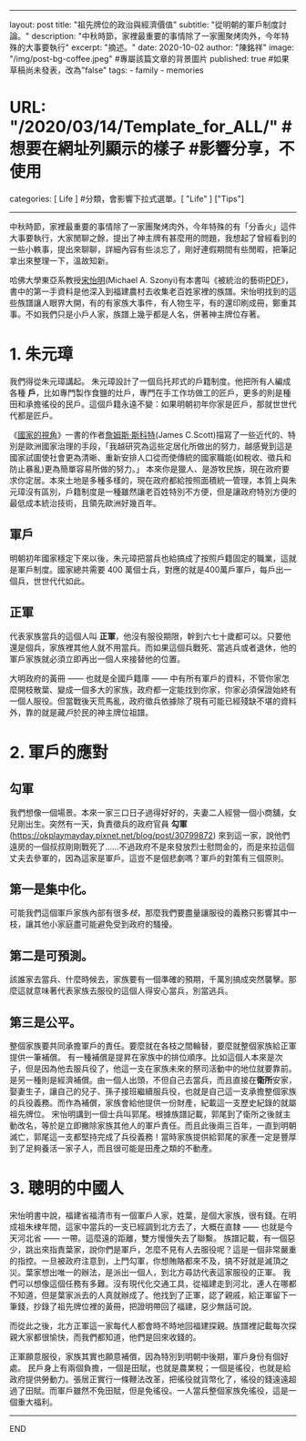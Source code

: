 ---
layout:     post
title:       "祖先牌位的政治與經濟價值" 
subtitle:    "從明朝的軍戶制度討論。"
description: "中秋時節，家裡最重要的事情除了一家團聚烤肉外，今年特殊的大事要執行"
excerpt: "摘述。"
date: 2020-10-02
author:      "陳銘祥"
image: "/img/post-bg-coffee.jpeg" #專屬該篇文章的背景圖片
published: true #如果草稿尚未發表，改為"false"
tags:
    - family
    - memories
# URL: "/2020/03/14/Template_for_ALL/" #想要在網址列顯示的樣子 #影響分享，不使用
categories:  [ Life ] #分類，會影響下拉式選單。[ "Life" ] ["Tips"]


------
中秋時節，家裡最重要的事情除了一家團聚烤肉外，今年特殊的有「分香火」這件大事要執行，大家閒聊之餘，提出了神主牌有甚麼用的問題，我想起了曾經看到的一些小軼事，提出來聊聊，詳細內容有些淡忘了，剛好連假期間有些閒暇，把筆記拿出來整理一下，溫故知新。

哈佛大學東亞系教授[宋怡明](http://mingching.sinica.edu.tw/Academic_Detail/567)(Michael A. Szonyi)有本書叫《被統治的藝術[PDF](https://crlhd.xmu.edu.cn/_upload/article/files/81/cc/2c8f28604e3b893b20e1ab65259c/e66fa73d-4399-4d05-8b29-4accb274cc51.pdf)》，書中的第一手資料是他深入到福建農村去收集老百姓家裡的族譜。宋怡明找到的這些族譜讓人眼界大開，有的有家族大事件，有人物生平，有的還印刷成冊，鄭重其事。不如我們只是小戶人家，族譜上幾乎都是人名，併著神主牌位存著。


# 1. 朱元璋

我們得從朱元璋講起。
朱元璋設計了一個烏托邦式的戶籍制度。他把所有人編成各種 **戶**，比如專門製作食鹽的灶戶，專門在手工作坊做工的匠戶，更多的則是種田和承擔徭役的民戶。這個戶籍永遠不變：如果明朝初年你家是匠戶，那就世世代代都是匠戶。

《[國家的視角](https://www.books.com.tw/products/CN10050019)》一書的作者[詹姆斯·斯科特](https://en.wikipedia.org/wiki/James_C._Scott)(James C.Scott)描寫了一些近代的、特別是歐洲國家治理的手段，「我越研究為這些定居化所做出的努力，越感覺到這是國家試圖使社會更為清晰、重新安排人口從而使傳統的國家職能(如稅收、徵兵和防止暴亂)更為簡單容易所做的努力。」 本來你是獵人、是游牧民族，現在政府要求你定居。本來土地是多種多樣的，現在政府都給按照面積統一管理，本質上與朱元璋沒有區別，戶籍制度是一種雖然讓老百姓特別不方便，但是讓政府特別方便的最低成本統治技術，且領先歐洲好幾百年。

## 軍戶
明朝初年國家穩定下來以後，朱元璋把當兵也給搞成了按照戶籍固定的職業，這就是軍戶制度。國家總共需要 400 萬個士兵，對應的就是400萬戶軍戶，每戶出一個兵，世世代代如此。
## 正軍
代表家族當兵的這個人叫 **正軍**，他沒有服役期限，幹到六七十歲都可以。只要他還是個兵，家族裡其他人就不用當兵。而如果這個兵戰死、當逃兵或者退休，他的軍戶家族就必須立即再出一個人來接替他的位置。

大明政府的黃冊 —— 也就是全國戶籍庫 —— 中有所有軍戶的資料，不管你家怎麼開枝散葉、變成一個多大的家族，政府都一定能找到你家，你家必須保證始終有一個人服役。但當戰後天荒馬亂，政府徵兵依據除了現有可能已經殘缺不堪的資料外，靠的就是藏*戶*於民的神主牌位祖譜。

# 2. 軍戶的應對

## 勾軍
我們想像一個場景。本來一家三口日子過得好好的，夫妻二人經營一個小商舖，女兒剛出生。突然有一天，負責徵兵的政府官員 **勾軍**(https://okplaymayday.pixnet.net/blog/post/30799872) 來到這一家，說他們遠房的一個叔叔剛剛戰死了……不過政府不是來發放烈士慰問金的，而是來拉這個丈夫去參軍的，因為這家是軍戶。這豈不是個悲劇嗎？軍戶的對策有三個原則。
## 第一是集中化。
可能我們這個軍戶家族內部有很多*枝*，那麼我們要盡量讓服役的義務只影響其中一枝，讓其他小家庭盡可能避免受到政府的騷擾。
## 第二是可預測。
該誰家去當兵、什麼時候去，家族要有一個準確的預期，千萬別搞成突然襲擊。那麼這就意味著代表家族去服役的這個人得安心當兵，別當逃兵。
## 第三是公平。
整個家族要共同承擔軍戶的責任。要麼就在各枝之間輪替，要麼就整個家族給正軍提供一筆補償。
有一種補償是提昇在家族中的排位順序。比如這個人本來是次子，但是因為他去服兵役了，他這一支在家族未來的祭司活動中的地位就要靠前。
是另一種則是經濟補償。由一個人出頭，不但自己去當兵，而且直接在**衛所**安家，娶妻生子，讓自己的兒子、孫子接班繼續服兵役，也就是自己這一支承擔整個家族的兵役義務。而作為補償，家族會給他提供一份財產，紀載這一支歷史紀錄的就屬祖先牌位。
宋怡明講到一個士兵叫郭尾。根據族譜記載，郭尾到了衛所之後就主動改名，等於是立即撇除家族其他人的軍戶責任。而且此後兩三百年，一直到明朝滅亡，郭尾這一支都堅持完成了兵役義務！當時家族提供給郭尾的家產一定是豐厚到了足夠養活一家子人，而且很可能是田產之類的不動產。

# 3. 聰明的中國人
宋怡明書中說，福建省福清市有一個軍戶人家，姓葉，是個大家族，很有錢。在明成祖朱棣年間，這家中當兵的一支已經調到北方去了，大概在直隸 —— 也就是今天河北省 —— 一帶。這麼遠的距離，雙方慢慢失去了聯繫。
族譜記載，有一個惡少，跳出來指責葉家，說你們是軍戶，怎麼不見有人去服役呢？這是一個非常嚴重的指控。一旦被政府注意到，上門勾軍，你想賄賂都來不及，搞不好就是滅頂之災。葉家想出唯一的辦法，是派出一個人，到北方尋訪代表這家服役的正軍。
我們可以想像這個任務有多難。沒有現代化交通工具，從福建走到河北，連人在哪都不知道，但是葉家派去的人真就辦成了。他找到了正軍，認了親戚，給正軍留下一筆錢，抄錄了祖先牌位裡的黃冊，把證明帶回了福建，惡少無話可說。

而從此之後，北方正軍這一家每代人都會時不時地回福建探親。族譜裡記載每次探親大家都很愉快，而我們都知道，他們是回來收錢的。

正軍願意服役，家族其實也願意補償，因為特別到明朝中後期，軍戶身份有個好處。
民戶身上有兩個負擔，一個是田賦，也就是農業稅；一個是徭役，也就是給政府提供勞動力。張居正實行一條鞭法改革，把徭役就貨幣化了，徭役的錢遠遠超過了田賦。而軍戶雖然不免田賦，但是免徭役。一人當兵整個家族免徭役，這是一個重大福利。

----
END